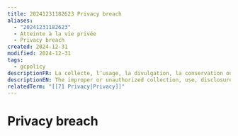 ```yaml
---
title: 20241231182623 Privacy breach
aliases:
  - "20241231182623"
  - Atteinte à la vie privée
  - Privacy breach
created: 2024-12-31
modified: 2024-12-31
tags:
  - gcpolicy
descriptionFR: La collecte, l’usage, la divulgation, la conservation ou l’élimination inapproprié ou non autorisé de renseignements personnels.
descriptionEN: The improper or unauthorized collection, use, disclosure, retention, or disposal of personal information.
relatedTerm: "[[71 Privacy|Privacy]]"
---
```

# Privacy breach
